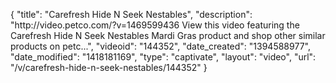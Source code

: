 {
    "title": "Carefresh Hide N Seek Nestables",
    "description": "http:\/\/video.petco.com\/?v=1469599436 View this video featuring the Carefresh Hide N Seek Nestables Mardi Gras product and shop other similar products on petc...",
    "videoid": "144352",
    "date_created": "1394588977",
    "date_modified": "1418181169",
    "type": "captivate",
    "layout": "video",
    "url": "\/v\/carefresh-hide-n-seek-nestables\/144352"
}